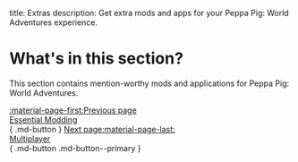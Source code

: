 title: Extras
description: Get extra mods and apps for your Peppa Pig: World Adventures experience.

# What's in this section?
This section contains mention-worthy mods and applications for Peppa Pig: World Adventures.

[:material-page-first:Previous page <br>Essential Modding</br>](../essential-modding/index.md){ .md-button } [Next page:material-page-last: <br>Multiplayer</br>](../multiplayer.md){ .md-button .md-button--primary }